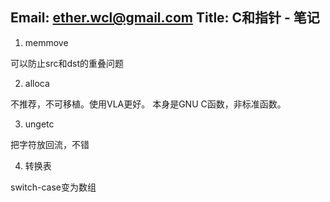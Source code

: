 
Email: ether.wcl@gmail.com
Title: C和指针 - 笔记
------------------

1. memmove 

 可以防止src和dst的重叠问题

2. alloca

 不推荐，不可移植。使用VLA更好。
 本身是GNU C函数，非标准函数。

3. ungetc

 把字符放回流，不错

4. 转换表

 switch-case变为数组
